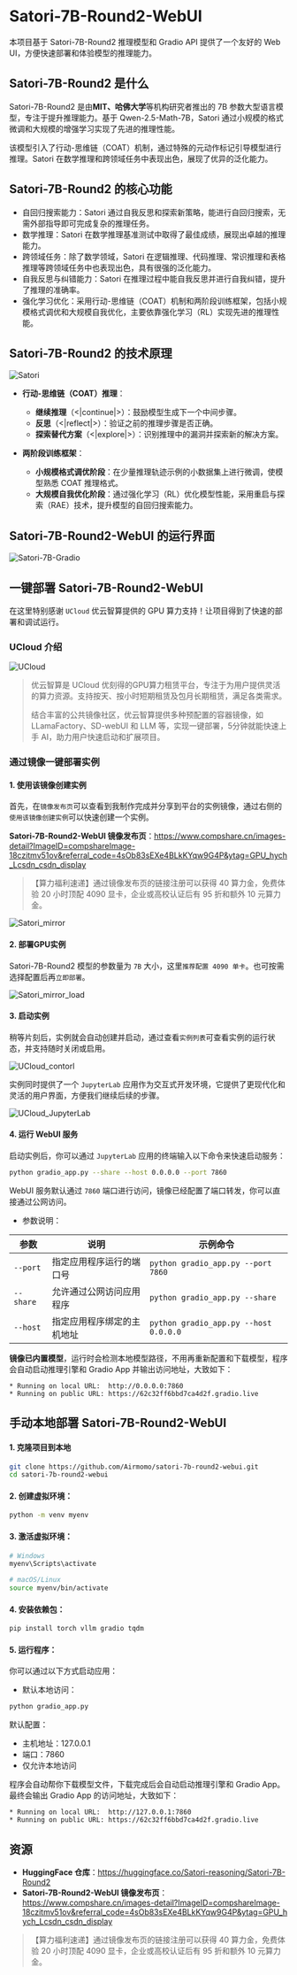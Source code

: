 # Satori-7B-Round2-WebUI

本项目基于 Satori-7B-Round2 推理模型和 Gradio API 提供了一个友好的 Web UI，方便快速部署和体验模型的推理能力。

## Satori-7B-Round2 是什么

Satori-7B-Round2 是由**MIT、哈佛大学**等机构研究者推出的 7B 参数大型语言模型，专注于提升推理能力。基于 Qwen-2.5-Math-7B，Satori 通过小规模的格式微调和大规模的增强学习实现了先进的推理性能。

该模型引入了行动-思维链（COAT）机制，通过特殊的元动作标记引导模型进行推理。Satori 在数学推理和跨领域任务中表现出色，展现了优异的泛化能力。

## Satori-7B-Round2 的核心功能

- 自回归搜索能力：Satori 通过自我反思和探索新策略，能进行自回归搜索，无需外部指导即可完成复杂的推理任务。
- 数学推理：Satori 在数学推理基准测试中取得了最佳成绩，展现出卓越的推理能力。
- 跨领域任务：除了数学领域，Satori 在逻辑推理、代码推理、常识推理和表格推理等跨领域任务中也表现出色，具有很强的泛化能力。
- 自我反思与纠错能力：Satori 在推理过程中能自我反思并进行自我纠错，提升了推理的准确率。
- 强化学习优化：采用行动-思维链（COAT）机制和两阶段训练框架，包括小规模格式调优和大规模自我优化，主要依靠强化学习（RL）实现先进的推理性能。

## Satori-7B-Round2 的技术原理

![Satori](https://s2.loli.net/2025/02/11/mUiAHC4s8yql51z.png)

- **行动-思维链（COAT）推理**：
  - **继续推理**（<|continue|>）：鼓励模型生成下一个中间步骤。
  - **反思**（<|reflect|>）：验证之前的推理步骤是否正确。
  - **探索替代方案**（<|explore|>）：识别推理中的漏洞并探索新的解决方案。

- **两阶段训练框架**：
  - **小规模格式调优阶段**：在少量推理轨迹示例的小数据集上进行微调，使模型熟悉 COAT 推理格式。
  - **大规模自我优化阶段**：通过强化学习（RL）优化模型性能，采用重启与探索（RAE）技术，提升模型的自回归搜索能力。

## Satori-7B-Round2-WebUI 的运行界面

![Satori-7B-Gradio](https://s2.loli.net/2025/02/11/VwUoqjbtGizNyMm.png)

## 一键部署 Satori-7B-Round2-WebUI

在这里特别感谢 `UCloud` 优云智算提供的 GPU 算力支持！让项目得到了快速的部署和调试运行。

### UCloud 介绍

![UCloud](https://s2.loli.net/2025/02/13/dDV4fosLACQgpmJ.png)

> 优云智算是 UCloud 优刻得的GPU算力租赁平台，专注于为用户提供灵活的算力资源。支持按天、按小时短期租赁及包月长期租赁，满足各类需求。
> 
> 结合丰富的公共镜像社区，优云智算提供多种预配置的容器镜像，如LLamaFactory、SD-webUI 和 LLM 等，实现一键部署，5分钟就能快速上手 AI，助力用户快速启动和扩展项目。

### 通过镜像一键部署实例

#### 1. 使用该镜像创建实例

首先，在`镜像发布页`可以查看到我制作完成并分享到平台的实例镜像，通过右侧的`使用该镜像创建实例`可以快速创建一个实例。

**Satori-7B-Round2-WebUI 镜像发布页**：<https://www.compshare.cn/images-detail?ImageID=compshareImage-18czitmv51ov&referral_code=4sOb83sEXe4BLkKYqw9G4P&ytag=GPU_hych_Lcsdn_csdn_display>

>【算力福利速递】通过镜像发布页的链接注册可以获得 40 算力金，免费体验 20 小时顶配 4090 显卡，企业或高校认证后有 95 折和额外 10 元算力金。

![Satori_mirror](https://s2.loli.net/2025/02/13/jak4KsMnvJ5Ftz1.png)

#### 2. 部署GPU实例

Satori-7B-Round2 模型的参数量为 `7B` 大小，这里`推荐配置 4090 单卡`。也可按需选择配置后再`立即部署`。

![Satori_mirror_load](https://s2.loli.net/2025/02/13/MtHOD7AWsVSKFbI.png)

#### 3. 启动实例

稍等片刻后，实例就会自动创建并启动，通过查看`实例列表`可查看实例的运行状态，并支持随时关闭或启用。

![UCloud_contorl](https://s2.loli.net/2025/02/13/Jw9BvKVS5POXW2k.png)

实例同时提供了一个 `JupyterLab` 应用作为交互式开发环境，它提供了更现代化和灵活的用户界面，方便我们继续后续的步骤。

![UCloud_JupyterLab](https://s2.loli.net/2025/02/13/utpxBdQqGCMOZSA.png)

#### 4. 运行 WebUI 服务

启动实例后，你可以通过 `JupyterLab` 应用的终端输入以下命令来快速启动服务：
```bash
python gradio_app.py --share --host 0.0.0.0 --port 7860
```

WebUI 服务默认通过 `7860` 端口进行访问，镜像已经配置了端口转发，你可以直接通过公网访问。

- 参数说明：

| 参数         | 说明                           | 示例命令                                      |
|--------------|-------------------------------|----------------------------------------------|
| `--port`     | 指定应用程序运行的端口号       | `python gradio_app.py --port 7860`           |
| `--share`    | 允许通过公网访问应用程序       | `python gradio_app.py --share`               |
| `--host`     | 指定应用程序绑定的主机地址     | `python gradio_app.py --host 0.0.0.0`        |

**镜像已内置模型**，运行时会检测本地模型路径，不用再重新配置和下载模型，程序会自动启动推理引擎和 Gradio App 并输出访问地址，大致如下：
```raw
* Running on local URL:  http://0.0.0.0:7860
* Running on public URL: https://62c32ff6bbd7ca4d2f.gradio.live
```

## 手动本地部署 Satori-7B-Round2-WebUI

#### 1. 克隆项目到本地
```bash
git clone https://github.com/Airmomo/satori-7b-round2-webui.git
cd satori-7b-round2-webui
```

#### 2. 创建虚拟环境：
```bash
python -m venv myenv
```

#### 3. 激活虚拟环境：
```bash
# Windows
myenv\Scripts\activate

# macOS/Linux
source myenv/bin/activate
```

#### 4. 安装依赖包：
```bash
pip install torch vllm gradio tqdm
```

#### 5. 运行程序：

你可以通过以下方式启动应用：
- 默认本地访问：
```bash
python gradio_app.py
```

默认配置：
- 主机地址：127.0.0.1
- 端口：7860
- 仅允许本地访问

程序会自动帮你下载模型文件，下载完成后会自动启动推理引擎和 Gradio App。最终会输出 Gradio App 的访问地址，大致如下：
```raw
* Running on local URL:  http://127.0.0.1:7860
* Running on public URL: https://62c32ff6bbd7ca4d2f.gradio.live
```

## 资源

- **HuggingFace 仓库**：<https://huggingface.co/Satori-reasoning/Satori-7B-Round2>
- **Satori-7B-Round2-WebUI 镜像发布页**：<https://www.compshare.cn/images-detail?ImageID=compshareImage-18czitmv51ov&referral_code=4sOb83sEXe4BLkKYqw9G4P&ytag=GPU_hych_Lcsdn_csdn_display>

>【算力福利速递】通过镜像发布页的链接注册可以获得 40 算力金，免费体验 20 小时顶配 4090 显卡，企业或高校认证后有 95 折和额外 10 元算力金。